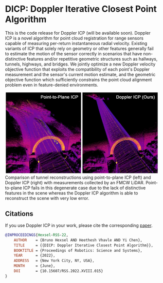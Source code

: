 # DICP: Doppler Iterative Closest Point Algorithm
This is the code release for Doppler ICP (will be available soon). Doppler ICP is a novel algorithm for point cloud registration for range sensors capable of measuring per-return instantaneous radial velocity. Existing variants of ICP that solely rely on geometry or other features generally fail to estimate the motion of the sensor correctly in scenarios that have non-distinctive features and/or repetitive geometric structures such as hallways, tunnels, highways, and bridges. We jointly optimize a new Doppler velocity objective function that exploits the compatibility of each point's Doppler measurement and the sensor's current motion estimate, and the geometric objective function which sufficiently constrains the point cloud alignment problem even in feature-denied environments.  

<img src="/images/Intro-RWT-02.jpg" alt="3D Reconstruction of Robin Williams Tunnel" width="600"/>
Comparison of tunnel reconstructions using point-to-plane ICP (left) and Doppler ICP (right) with measurements collected by an FMCW LiDAR. Point-to-plane ICP fails in this degenerate case due to the lack of distinctive features in the scene whereas the Doppler ICP algorithm is able to reconstruct the scene with very low error.

## Citations
If you use Doppler ICP in your work, please cite the corresponding [paper](http://www.roboticsproceedings.org/rss18/p015.pdf).

```bibtex
@INPROCEEDINGS{Hexsel-RSS-22, 
    AUTHOR    = {Bruno Hexsel AND Heethesh Vhavle AND Yi Chen}, 
    TITLE     = {{DICP: Doppler Iterative Closest Point Algorithm}}, 
    BOOKTITLE = {Proceedings of Robotics: Science and Systems}, 
    YEAR      = {2022}, 
    ADDRESS   = {New York City, NY, USA}, 
    MONTH     = {June}, 
    DOI       = {10.15607/RSS.2022.XVIII.015} 
}
```

